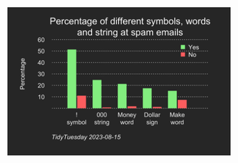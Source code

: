 <img src="https://github.com/Egoitzct/TidyTuesday/blob/566cc9d2d0dda7e9b3fcc0389740e9a35c8b3edc/2023/2023_08_15/plot.jpeg" alt="Percentage of symbols, words and strings at spam emails">
